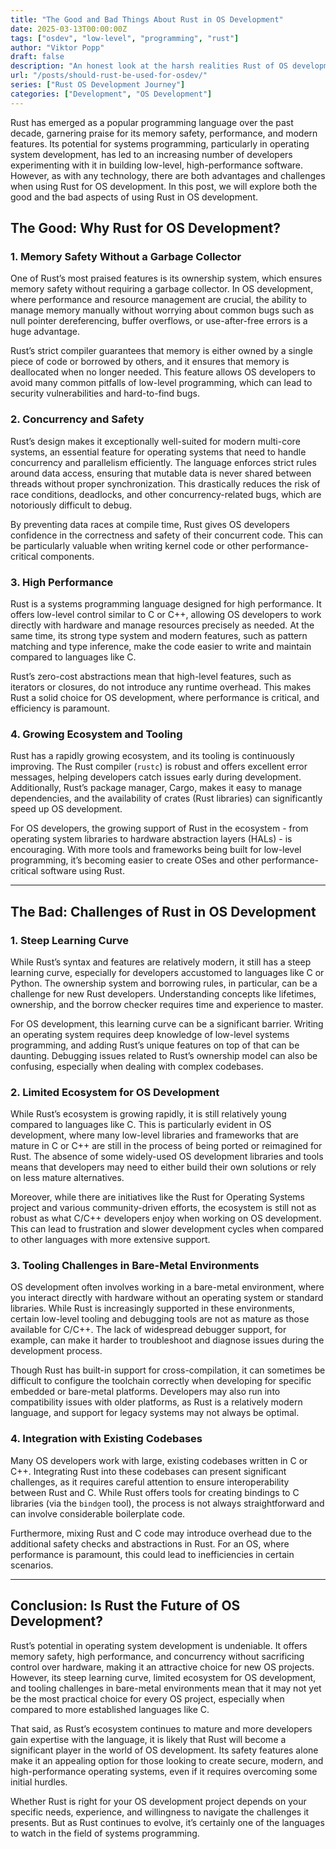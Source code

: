 ```yaml
---
title: "The Good and Bad Things About Rust in OS Development"
date: 2025-03-13T00:00:00Z
tags: ["osdev", "low-level", "programming", "rust"]
author: "Viktor Popp"
draft: false 
description: "An honest look at the harsh realities Rust of OS development."
url: "/posts/should-rust-be-used-for-osdev/"
series: ["Rust OS Development Journey"]
categories: ["Development", "OS Development"]
---
```


Rust has emerged as a popular programming language over the past decade, garnering praise for its memory safety, performance, and modern features. Its potential for systems programming, particularly in operating system development, has led to an increasing number of developers experimenting with it in building low-level, high-performance software. However, as with any technology, there are both advantages and challenges when using Rust for OS development. In this post, we will explore both the good and the bad aspects of using Rust in OS development.

## The Good: Why Rust for OS Development?

### 1. Memory Safety Without a Garbage Collector
One of Rust’s most praised features is its ownership system, which ensures memory safety without requiring a garbage collector. In OS development, where performance and resource management are crucial, the ability to manage memory manually without worrying about common bugs such as null pointer dereferencing, buffer overflows, or use-after-free errors is a huge advantage.

Rust’s strict compiler guarantees that memory is either owned by a single piece of code or borrowed by others, and it ensures that memory is deallocated when no longer needed. This feature allows OS developers to avoid many common pitfalls of low-level programming, which can lead to security vulnerabilities and hard-to-find bugs.

### 2. Concurrency and Safety
Rust’s design makes it exceptionally well-suited for modern multi-core systems, an essential feature for operating systems that need to handle concurrency and parallelism efficiently. The language enforces strict rules around data access, ensuring that mutable data is never shared between threads without proper synchronization. This drastically reduces the risk of race conditions, deadlocks, and other concurrency-related bugs, which are notoriously difficult to debug.

By preventing data races at compile time, Rust gives OS developers confidence in the correctness and safety of their concurrent code. This can be particularly valuable when writing kernel code or other performance-critical components.

### 3. High Performance
Rust is a systems programming language designed for high performance. It offers low-level control similar to C or C++, allowing OS developers to work directly with hardware and manage resources precisely as needed. At the same time, its strong type system and modern features, such as pattern matching and type inference, make the code easier to write and maintain compared to languages like C.

Rust’s zero-cost abstractions mean that high-level features, such as iterators or closures, do not introduce any runtime overhead. This makes Rust a solid choice for OS development, where performance is critical, and efficiency is paramount.

### 4. Growing Ecosystem and Tooling
Rust has a rapidly growing ecosystem, and its tooling is continuously improving. The Rust compiler (`rustc`) is robust and offers excellent error messages, helping developers catch issues early during development. Additionally, Rust’s package manager, Cargo, makes it easy to manage dependencies, and the availability of crates (Rust libraries) can significantly speed up OS development.

For OS developers, the growing support of Rust in the ecosystem - from operating system libraries to hardware abstraction layers (HALs) - is encouraging. With more tools and frameworks being built for low-level programming, it’s becoming easier to create OSes and other performance-critical software using Rust.

---

## The Bad: Challenges of Rust in OS Development

### 1. Steep Learning Curve
While Rust’s syntax and features are relatively modern, it still has a steep learning curve, especially for developers accustomed to languages like C or Python. The ownership system and borrowing rules, in particular, can be a challenge for new Rust developers. Understanding concepts like lifetimes, ownership, and the borrow checker requires time and experience to master.

For OS development, this learning curve can be a significant barrier. Writing an operating system requires deep knowledge of low-level systems programming, and adding Rust’s unique features on top of that can be daunting. Debugging issues related to Rust’s ownership model can also be confusing, especially when dealing with complex codebases.

### 2. Limited Ecosystem for OS Development
While Rust’s ecosystem is growing rapidly, it is still relatively young compared to languages like C. This is particularly evident in OS development, where many low-level libraries and frameworks that are mature in C or C++ are still in the process of being ported or reimagined for Rust. The absence of some widely-used OS development libraries and tools means that developers may need to either build their own solutions or rely on less mature alternatives.

Moreover, while there are initiatives like the Rust for Operating Systems project and various community-driven efforts, the ecosystem is still not as robust as what C/C++ developers enjoy when working on OS development. This can lead to frustration and slower development cycles when compared to other languages with more extensive support.

### 3. Tooling Challenges in Bare-Metal Environments
OS development often involves working in a bare-metal environment, where you interact directly with hardware without an operating system or standard libraries. While Rust is increasingly supported in these environments, certain low-level tooling and debugging tools are not as mature as those available for C/C++. The lack of widespread debugger support, for example, can make it harder to troubleshoot and diagnose issues during the development process.

Though Rust has built-in support for cross-compilation, it can sometimes be difficult to configure the toolchain correctly when developing for specific embedded or bare-metal platforms. Developers may also run into compatibility issues with older platforms, as Rust is a relatively modern language, and support for legacy systems may not always be optimal.

### 4. Integration with Existing Codebases
Many OS developers work with large, existing codebases written in C or C++. Integrating Rust into these codebases can present significant challenges, as it requires careful attention to ensure interoperability between Rust and C. While Rust offers tools for creating bindings to C libraries (via the `bindgen` tool), the process is not always straightforward and can involve considerable boilerplate code.

Furthermore, mixing Rust and C code may introduce overhead due to the additional safety checks and abstractions in Rust. For an OS, where performance is paramount, this could lead to inefficiencies in certain scenarios.

---

## Conclusion: Is Rust the Future of OS Development?
Rust’s potential in operating system development is undeniable. It offers memory safety, high performance, and concurrency without sacrificing control over hardware, making it an attractive choice for new OS projects. However, its steep learning curve, limited ecosystem for OS development, and tooling challenges in bare-metal environments mean that it may not yet be the most practical choice for every OS project, especially when compared to more established languages like C.

That said, as Rust’s ecosystem continues to mature and more developers gain expertise with the language, it is likely that Rust will become a significant player in the world of OS development. Its safety features alone make it an appealing option for those looking to create secure, modern, and high-performance operating systems, even if it requires overcoming some initial hurdles.

Whether Rust is right for your OS development project depends on your specific needs, experience, and willingness to navigate the challenges it presents. But as Rust continues to evolve, it’s certainly one of the languages to watch in the field of systems programming.
